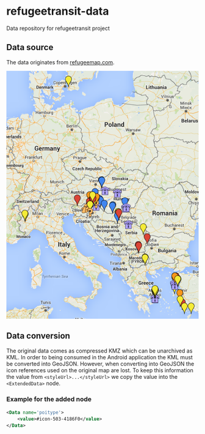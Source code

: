# refugeetransit-data

Data repository for refugeetransit project


## Data source

The data originates from [refugeemap.com][refugeemap.com].

![refugeemap.com][refugeemap.com-screenshot]



## Data conversion

The original data comes as compressed KMZ which can be unarchived as KML.
In order to being consumed in the Android application the KML must be
converted into GeoJSON. However, when converting into GeoJSON the icon
references used on the original map are lost. To keep this information
the value from `<styleUrl>...</styleUrl>` we copy the value into the
`<ExtendedData>` node.

### Example for the added node

``` xml
<Data name='poitype'>
	<value>#icon-503-4186F0</value>
</Data>
```


[refugeemap.com-screenshot]: gfx/refugeemap.com-screenshot.png
[refugeemap.com]: http://refugeemap.com
